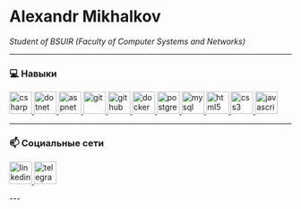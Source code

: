# Alexandr Mikhalkov

*Student of BSUIR (Faculty of Computer Systems and Networks)*

---

### 💻 Навыки

<p align="left">
  <a href="https://learn.microsoft.com/ru-ru/dotnet/csharp/" target="_blank" rel="noreferrer"> 
    <img src="https://skillicons.dev/icons?i=cs" alt="csharp" width="40" height="40"/> 
  </a>
  <a href="https://dotnet.microsoft.com/" target="_blank" rel="noreferrer"> 
    <img src="https://skillicons.dev/icons?i=dotnet" alt="dotnet" width="40" height="40"/> 
  </a>
  <a href="https://learn.microsoft.com/ru-ru/aspnet/core" target="_blank" rel="noreferrer"> 
    <img src="https://skillicons.dev/icons?i=aspnet" alt="aspnet" width="40" height="40"/> 
  </a>
  <a href="https://git-scm.com/" target="_blank" rel="noreferrer"> 
    <img src="https://skillicons.dev/icons?i=git" alt="git" width="40" height="40"/> 
  </a>
  <a href="https://github.com/" target="_blank" rel="noreferrer"> 
    <img src="https://skillicons.dev/icons?i=github" alt="github" width="40" height="40"/> 
  </a>
  <a href="https://www.docker.com/" target="_blank" rel="noreferrer"> 
    <img src="https://skillicons.dev/icons?i=docker" alt="docker" width="40" height="40"/> 
  </a>
  <a href="https://www.postgresql.org" target="_blank" rel="noreferrer"> 
    <img src="https://skillicons.dev/icons?i=postgresql" alt="postgresql" width="40" height="40"/> 
  </a>
  <a href="https://www.mysql.com/" target="_blank" rel="noreferrer"> 
    <img src="https://skillicons.dev/icons?i=mysql" alt="mysql" width="40" height="40"/> 
  </a>
  <a href="https://www.w3.org/html/" target="_blank" rel="noreferrer"> 
    <img src="https://skillicons.dev/icons?i=html" alt="html5" width="40" height="40"/> 
  </a>
  <a href="https://www.w3schools.com/css/" target="_blank" rel="noreferrer"> 
    <img src="https://skillicons.dev/icons?i=css" alt="css3" width="40" height="40"/> 
  </a>
  <a href="https://developer.mozilla.org/en-US/docs/Web/JavaScript" target="_blank" rel="noreferrer"> 
    <img src="https://skillicons.dev/icons?i=js" alt="javascript" width="40" height="40"/> 
  </a>
</p>

---

### 📫 Социальные сети

<p align="left">
  <a href="[ССЫЛКА_НА_ВАШ_LINKEDIN]" target="_blank">
    <img src="https://skillicons.dev/icons?i=linkedin" alt="linkedin" width="40" height="40"/>
  </a>
  <a href="[ССЫЛКА_НА_ВАШ_TELEGRAM]" target="_blank">
    <img src="https://skillicons.dev/icons?i=telegram" alt="telegram" width="40" height="40"/>
  </a>
</p>
---
